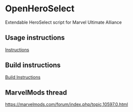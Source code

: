 # OpenHeroSelect
Extendable HeroSelect script for Marvel Ultimate Alliance

## Usage instructions
[Instructions](Instructions.txt)

## Build instructions
[Build Instructions](Build%20Instructions.txt)

## MarvelMods thread
https://marvelmods.com/forum/index.php/topic,10597.0.html